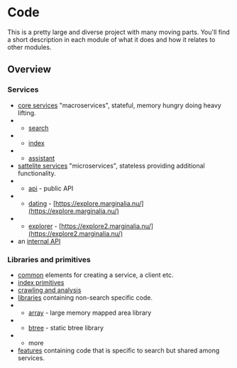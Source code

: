 # Code

This is a pretty large and diverse project with many moving parts. 
You'll find a short description in each module of what it does and how it relates to other modules.

## Overview

### Services
* [core services](services-core/) "macroservices", stateful, memory hungry doing heavy lifting.
* * [search](services-core/search-service)
* * [index](services-core/index-service)
* * [assistant](services-core/assistant-service)
* [sattelite services](services-satellite/) "microservices", stateless providing additional functionality.
* * [api](services-satellite/api-service)  - public API
* * [dating](services-satellite/dating-service)  - [https://explore.marginalia.nu/](https://explore.marginalia.nu/)
* * [explorer](services-satellite/explorer-service)  - [https://explore2.marginalia.nu/](https://explore2.marginalia.nu/)
* an [internal API](api/)

### Libraries and primitives
* [common](common/) elements for creating a service, a client etc.
* [index primitives](index/)
* [crawling and analysis](crawl/)
* [libraries](libraries/) containing non-search specific code.
* * [array](libraries/array/) - large memory mapped area library 
* * [btree](libraries/btree/) - static btree library
* + more
* [features](features/) containing code that is specific to search but shared among services.